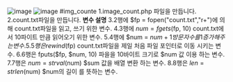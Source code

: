 # 
![image](https://user-images.githubusercontent.com/102715143/170224572-6e2d6d7a-4b21-4771-abbb-d6395b7db6fa.png)
![image](https://user-images.githubusercontent.com/102715143/170224090-fa8236df-1eda-4af5-877e-7dff29097b94.png)
#img_counte
1.image_count.php 파일을 만듭니다.
2.count.txt파일을 만듭니다.
**변수 설명**
3.2행에 $fp = fopen("count.txt","r+")에 의해 count.txt파일을 읽고, 쓰기 위한 변수.
4.3행에  $num = fgets($fp, 10) count.txt에서 10파이트 만큼 읽어오기 위한 변수.
5.4행에 $num = $num + 1 방문자 수를 1증가 해주는 변수.
5.5행은 rewind($fp) count.txt파일을 제일 처음 파일 포인터로 이동 시키는 변수.
6.6행은 fputs($fp, $num, 10) 파을을 10바이트 크기로 $num 값 이용 하는 변수.
7.7행은 $num = strval($num) $sum 값을 배열 변환 하는 변수.
8.8행은 $len = strlen($num) $num의 길이 를 뜻하는 변수.

